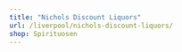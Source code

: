 ```yaml
---
title: "Nichols Discount Liquors"
url: /liverpool/nichols-discount-liquors/
shop: Spirituosen
---
```

